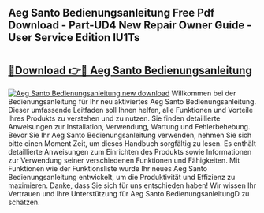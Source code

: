 ## Aeg Santo Bedienungsanleitung Free Pdf Download - Part-UD4 New Repair Owner Guide - User Service Edition IU1Ts

# <h2><a href="http://df62i9.blite.top/?on=Aeg+Santo+Bedienungsanleitung">🔗Download 👉🔴 Aeg Santo Bedienungsanleitung</a></h2>

[![Aeg Santo Bedienungsanleitung new download](https://i.imgur.com/lujVjoI.png)](http://df62i9.blite.top/?on=Aeg+Santo+Bedienungsanleitung)
Willkommen bei der Bedienungsanleitung für Ihr neu aktiviertes Aeg Santo Bedienungsanleitung. Dieser umfassende Leitfaden soll Ihnen helfen, alle Funktionen und Vorteile Ihres Produkts zu verstehen und zu nutzen. Sie finden detaillierte Anweisungen zur Installation, Verwendung, Wartung und Fehlerbehebung. Bevor Sie Ihr Aeg Santo Bedienungsanleitung verwenden, nehmen Sie sich bitte einen Moment Zeit, um dieses Handbuch sorgfältig zu lesen. Es enthält detaillierte Anweisungen zum Einrichten des Produkts sowie Informationen zur Verwendung seiner verschiedenen Funktionen und Fähigkeiten. Mit Funktionen wie der Funktionsliste wurde Ihr neues Aeg Santo Bedienungsanleitung entwickelt, um die Produktivität und Effizienz zu maximieren. Danke, dass Sie sich für uns entschieden haben! Wir wissen Ihr Vertrauen und Ihre Unterstützung für Aeg Santo BedienungsanleitungD zu schätzen.
